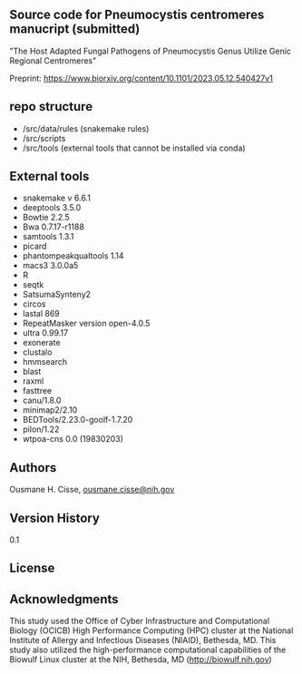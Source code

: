 ## Source code for Pneumocystis centromeres manucript (submitted)

 "The Host Adapted Fungal Pathogens of Pneumocystis Genus Utilize Genic Regional Centromeres"
 
 Preprint: https://www.biorxiv.org/content/10.1101/2023.05.12.540427v1

## repo structure

* /src/data/rules (snakemake rules)
* /src/scripts
* /src/tools (external tools that cannot be installed via conda)


## External tools

* snakemake v 6.6.1
* deeptools 3.5.0
* Bowtie 2.2.5
* Bwa 0.7.17-r1188
* samtools 1.3.1
* picard
* phantompeakqualtools 1.14
* macs3 3.0.0a5
* R
* seqtk
* SatsumaSynteny2
* circos
* lastal 869
* RepeatMasker version open-4.0.5 
* ultra 0.99.17
* exonerate
* clustalo
* hmmsearch
* blast
* raxml
* fasttree
* canu/1.8.0
* minimap2/2.10
* BEDTools/2.23.0-goolf-1.7.20
* pilon/1.22
* wtpoa-cns 0.0 (19830203)





## Authors
Ousmane H. Cisse, <ousmane.cisse@nih.gov>


## Version History
0.1

## License

## Acknowledgments
This study used the Office of Cyber Infrastructure and Computational Biology (OCICB) High Performance Computing (HPC) cluster at the National Institute of Allergy and Infectious Diseases (NIAID), Bethesda, MD. This study also utilized the high-performance computational capabilities of the Biowulf Linux cluster at the NIH, Bethesda, MD (http://biowulf.nih.gov)

